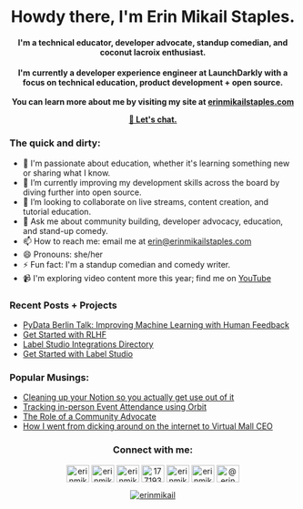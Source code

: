 <h1 align="center">Howdy there, I'm Erin Mikail Staples.</h1>
<h4 align="center">I'm a technical educator, developer advocate, standup comedian, and coconut lacroix enthusiast.

<h4 align="center">I'm currently a developer experience engineer at LaunchDarkly with a focus on technical education, product development + open source.
<br> 
<br>
You can learn more about me by visiting my site at <a href="https://erinmikailstaples.com">erinmikailstaples.com</a>

<a href="mailto:erin@erinmikailstaples.com"> 📧 Let's chat.</a></h4>

### The quick and dirty:
- 🔭 I'm passionate about education, whether it's learning something new or sharing what I know.
- 🌱 I’m currently improving my development skills across the board by diving further into open source.
- 👯 I’m looking to collaborate on live streams, content creation, and tutorial education.
- 💬 Ask me about community building, developer advocacy, education, and stand-up comedy. 
- 📫 How to reach me: email me at <a href="mailto:erin@erinmikailstaples.com">erin@erinmikailstaples.com</a></h4>
- 😄 Pronouns: she/her
- ⚡ Fun fact: I'm a standup comedian and comedy writer.
- 📹 I'm exploring video content more this year; find me on <a href="HTTP://erin.tube">YouTube</a>

### Recent Posts + Projects
- [PyData Berlin Talk: Improving Machine Learning with Human Feedback](https://labelstud.io/pydata-berlin)
- [Get Started with RLHF](https://github.com/heartexlabs/RLHF)
- [Label Studio Integrations Directory](https://labelstud.io/integrations)
- [Get Started with Label Studio](https://labelstud.io/blog/zero-to-one-getting-started-with-label-studio/)

### Popular Musings:

- [Cleaning up your Notion so you actually get use out of it](https://www.erinmikailstaples.com/notion-clean-up/)
- [Tracking in-person Event Attendance using Orbit](https://orbit.love/blog/tracking-in-person-event-attendance)
- [The Role of a Community Advocate](https://orbit.love/blog/the-role-of-a-community-advocate)
- [How I went from dicking around on the internet to Virtual Mall CEO](https://medium.com/greener-pastures-by-elliot/how-i-went-from-dicking-around-on-the-internet-to-virtual-mall-ceo-66f479135522)


<h3 align="center">Connect with me:</h3>
<p align="center">
<a href="https://dev.to/erinmikail" target="blank"><img align="center" src="https://raw.githubusercontent.com/rahuldkjain/github-profile-readme-generator/master/src/images/icons/Social/devto.svg" alt="erinmikail" height="30" width="40" /></a>
<a href="https://twitter.com/erinmikail" target="blank"><img align="center" src="https://raw.githubusercontent.com/rahuldkjain/github-profile-readme-generator/master/src/images/icons/Social/twitter.svg" alt="erinmikail" height="30" width="40" /></a>
<a href="https://linkedin.com/in/erinmikail" target="blank"><img align="center" src="https://raw.githubusercontent.com/rahuldkjain/github-profile-readme-generator/master/src/images/icons/Social/linked-in-alt.svg" alt="erinmikail" height="30" width="40" /></a>
<a href="https://stackoverflow.com/users/17719357" target="blank"><img align="center" src="https://raw.githubusercontent.com/rahuldkjain/github-profile-readme-generator/master/src/images/icons/Social/stack-overflow.svg" alt="17719357" height="30" width="40" /></a>
<a href="https://instagram.com/erinmikail" target="blank"><img align="center" src="https://raw.githubusercontent.com/rahuldkjain/github-profile-readme-generator/master/src/images/icons/Social/instagram.svg" alt="erinmikail" height="30" width="40" /></a>
<a href="https://dribbble.com/erinmikail" target="blank"><img align="center" src="https://raw.githubusercontent.com/rahuldkjain/github-profile-readme-generator/master/src/images/icons/Social/dribbble.svg" alt="erinmikail" height="30" width="40" /></a>
<a href="https://medium.com/@erinmikail" target="blank"><img align="center" src="https://raw.githubusercontent.com/rahuldkjain/github-profile-readme-generator/master/src/images/icons/Social/medium.svg" alt="@erinmikail" height="30" width="40" /></a>
</p>

<p align="center"> <a href="https://twitter.com/erinmikail" target="blank"><img src="https://img.shields.io/twitter/follow/erinmikail?logo=twitter&style=for-the-badge" alt="erinmikail" /></a> </p>


<!--
**erinmikailstaples/erinmikailstaples** is a ✨ _special_ ✨ repository because its `README.md` (this file) appears on your GitHub profile.

Here are some ideas to get you started:

- 🔭 I’m currently working on ...
- 🌱 I’m currently learning ...
- 👯 I’m looking to collaborate on ...
- 🤔 I’m looking for help with ...
- 💬 Ask me about ...
- 📫 How to reach me: ...
- 😄 Pronouns: ...
- ⚡ Fun fact: ...
>
